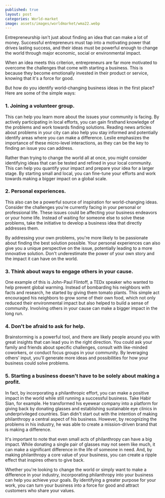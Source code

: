 ```yaml
---
published: true
layout: post
categories: World-market
image: assets/images/worldmarket/wma22.webp
---
```


Entrepreneurship isn't just about finding an idea that can make a lot of money. Successful entrepreneurs must tap into a motivating power that drives lasting success, and their ideas must be powerful enough to change the world through major economic, social or environmental impact.

When an idea meets this criterion, entrepreneurs are far more motivated to overcome the challenges that come with starting a business. This is because they become emotionally invested in their product or service, knowing that it's a force for good.

But how do you identify world-changing business ideas in the first place? Here are some of the simple ways:

### 1.	Joining a volunteer group.
This can help you learn more about the issues your community is facing. By actively participating in local efforts, you can gain firsthand knowledge of the problems and work towards finding solutions. Reading news articles about problems in your city can also help you stay informed and potentially identify areas where you can make a difference. Leslie emphasizes the importance of these micro-level interactions, as they can be the key to finding an issue you can address.

Rather than trying to change the world all at once, you might consider identifying ideas that can be tested and refined in your local community. This can help you quantify your impact and prepare your idea for a larger stage. By starting small and local, you can fine-tune your efforts and work towards making a bigger impact on a global scale.

### 2.	Personal experiences.
This also can be a powerful source of inspiration for world-changing ideas. Consider the challenges you're currently facing in your personal or professional life. These issues could be affecting your business endeavors or your home life. Instead of waiting for someone else to solve these problems, take the initiative to develop a business idea that directly addresses them.

By addressing your own problems, you're more likely to be passionate about finding the best solution possible. Your personal experiences can also give you a unique perspective on the issue, potentially leading to a more innovative solution. Don't underestimate the power of your own story and the impact it can have on the world.

### 3.	Think about ways to engage others in your cause.
One example of this is John-Paul Flintoff, a TEDx speaker who wanted to help prevent global warming. Instead of bombarding his neighbors with facts and research, he started by giving them tomato plants. This simple act encouraged his neighbors to grow some of their own food, which not only reduced their environmental impact but also helped to build a sense of community. Involving others in your cause can make a bigger impact in the long run.

### 4.	Don't be afraid to ask for help.
Brainstorming is a powerful tool, and there are likely people around you with great insights that can lead you in the right direction. You could ask your family and friends about specific challenges, consult with like-minded coworkers, or conduct focus groups in your community. By leveraging others' input, you'll generate more ideas and possibilities for how your business could solve problems.

### 5.	Starting a business doesn't have to be solely about making a profit.
In fact, by incorporating a philanthropic effort, you can make a positive impact in the world while still running a successful business. Take Habir Sian, for example. He transformed his eyewear company into a platform for giving back by donating glasses and establishing sustainable eye clinics in underprivileged countries. Sian didn't start out with the intention of making philanthropy a central aspect of his business. However, by recognizing the problems in his industry, he was able to create a mission-driven brand that is making a difference.

It's important to note that even small acts of philanthropy can have a big impact. While donating a single pair of glasses may not seem like much, it can make a significant difference in the life of someone in need. And, by making philanthropy a core value of your business, you can create a ripple effect that inspires others to give back.

Whether you're looking to change the world or simply want to make a difference in your industry, incorporating philanthropy into your business can help you achieve your goals. By identifying a greater purpose for your work, you can turn your business into a force for good and attract customers who share your values.
